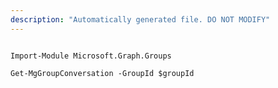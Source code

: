 ```yaml
---
description: "Automatically generated file. DO NOT MODIFY"
---
```


```powershellv2

Import-Module Microsoft.Graph.Groups

Get-MgGroupConversation -GroupId $groupId

```